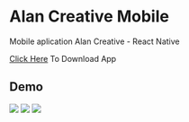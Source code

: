 # Alan Creative Mobile
Mobile aplication Alan Creative - React Native

[Click Here](https://drive.google.com/file/d/1qine9Rga65ZHnaEzv1PA0nUsvLEA7Liu/view?usp=sharing) To Download App

## Demo

<img class="img-demo" src="https://user-images.githubusercontent.com/37394664/79632526-1241e600-818a-11ea-9f4e-0d086cb531f0.jpg">  
<img class="img-demo" src="https://user-images.githubusercontent.com/37394664/79632533-1a018a80-818a-11ea-8020-f28d500fd39d.jpg">  
<img class="img-demo" src="https://user-images.githubusercontent.com/37394664/79632534-1e2da800-818a-11ea-9d1b-70c8ee40e4bb.jpg">  
